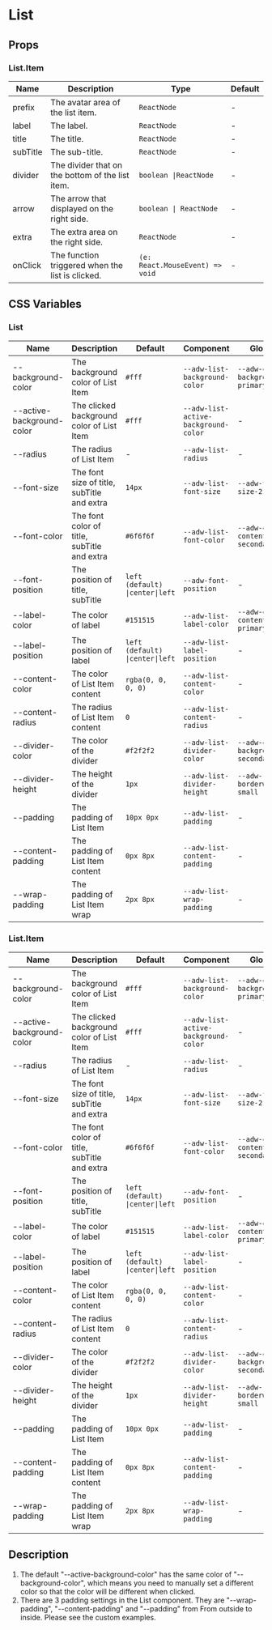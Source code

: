 # List

<code src="./demos/index.tsx"></code>

## Props

### List.Item

| Name     | Description                                      | Type                            | Default |
| -------- | ------------------------------------------------ | ------------------------------- | ------- |
| prefix   | The avatar area of the list item.                | `ReactNode`                     | -       |
| label    | The label.                                       | `ReactNode`                     | -       |
| title    | The title.                                       | `ReactNode`                     | -       |
| subTitle | The sub-title.                                   | `ReactNode`                     | -       |
| divider  | The divider that on the bottom of the list item. | `boolean \|ReactNode`           | -       |
| arrow    | The arrow that displayed on the right side.      | `boolean \| ReactNode`          | -       |
| extra    | The extra area on the right side.                | `ReactNode`                     | -       |
| onClick  | The function triggered when the list is clicked. | `(e: React.MouseEvent) => void` | -       |

## CSS Variables

### List

| Name                      | Description                                 | Default                         | Component                            | Global                             |
| ------------------------- | ------------------------------------------- | ------------------------------- | ------------------------------------ | ---------------------------------- |
| --background-color        | The background color of List Item           | `#fff`                          | `--adw-list-background-color`        | `--adw-color-background-primary`   |
| --active-background-color | The clicked background color of List Item   | `#fff`                          | `--adw-list-active-background-color` | -                                  |
| --radius                  | The radius of List Item                     | -                               | `--adw-list-radius`                  | -                                  |
| --font-size               | The font size of title, subTitle and extra  | `14px`                          | `--adw-list-font-size`               | `--adw-font-size-2`                |
| --font-color              | The font color of title, subTitle and extra | `#6f6f6f`                       | `--adw-list-font-color`              | `--adw-color-content-secondary`    |
| --font-position           | The position of title, subTitle             | `left (default) \|center\|left` | `--adw-font-position`                | -                                  |
| --label-color             | The color of label                          | `#151515`                       | `--adw-list-label-color`             | `--adw-color-content-primary`      |
| --label-position          | The position of label                       | `left (default) \|center\|left` | `--adw-list-label-position`          | -                                  |
| --content-color           | The color of List Item content              | `rgba(0, 0, 0, 0)`              | `--adw-list-content-color`           | -                                  |
| --content-radius          | The radius of List Item content             | `0`                             | `--adw-list-content-radius`          | -                                  |
| --divider-color           | The color of the divider                    | `#f2f2f2`                       | `--adw-list-divider-color`           | `--adw-color-background-secondary` |
| --divider-height          | The height of the divider                   | `1px`                           | `--adw-list-divider-height`          | `--adw-borderwidth-small`          |
| --padding                 | The padding of List Item                    | `10px 0px`                      | `--adw-list-padding`                 | -                                  |
| --content-padding         | The padding of List Item content            | `0px 8px`                       | `--adw-list-content-padding`         | -                                  |
| --wrap-padding            | The padding of List Item wrap               | `2px 8px`                       | `--adw-list-wrap-padding`            | -                                  |

### List.Item

| Name                      | Description                                 | Default                         | Component                            | Global                             |
| ------------------------- | ------------------------------------------- | ------------------------------- | ------------------------------------ | ---------------------------------- |
| --background-color        | The background color of List Item           | `#fff`                          | `--adw-list-background-color`        | `--adw-color-background-primary`   |
| --active-background-color | The clicked background color of List Item   | `#fff`                          | `--adw-list-active-background-color` | -                                  |
| --radius                  | The radius of List Item                     | -                               | `--adw-list-radius`                  | -                                  |
| --font-size               | The font size of title, subTitle and extra  | `14px`                          | `--adw-list-font-size`               | `--adw-font-size-2`                |
| --font-color              | The font color of title, subTitle and extra | `#6f6f6f`                       | `--adw-list-font-color`              | `--adw-color-content-secondary`    |
| --font-position           | The position of title, subTitle             | `left (default) \|center\|left` | `--adw-font-position`                | -                                  |
| --label-color             | The color of label                          | `#151515`                       | `--adw-list-label-color`             | `--adw-color-content-primary`      |
| --label-position          | The position of label                       | `left (default) \|center\|left` | `--adw-list-label-position`          | -                                  |
| --content-color           | The color of List Item content              | `rgba(0, 0, 0, 0)`              | `--adw-list-content-color`           | -                                  |
| --content-radius          | The radius of List Item content             | `0`                             | `--adw-list-content-radius`          | -                                  |
| --divider-color           | The color of the divider                    | `#f2f2f2`                       | `--adw-list-divider-color`           | `--adw-color-background-secondary` |
| --divider-height          | The height of the divider                   | `1px`                           | `--adw-list-divider-height`          | `--adw-borderwidth-small`          |
| --padding                 | The padding of List Item                    | `10px 0px`                      | `--adw-list-padding`                 | -                                  |
| --content-padding         | The padding of List Item content            | `0px 8px`                       | `--adw-list-content-padding`         | -                                  |
| --wrap-padding            | The padding of List Item wrap               | `2px 8px`                       | `--adw-list-wrap-padding`            | -                                  |

## Description

1. The default "--active-background-color" has the same color of "--background-color", which means you need to manually set a different color so that the color will be different when clicked.
2. There are 3 padding settings in the List component. They are "--wrap-padding", "--content-padding" and "--padding" from From outside to inside. Please see the custom examples.

